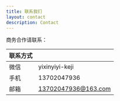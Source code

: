 ```yaml
---
title: 联系我们
layout: contact
description: Contact
---
```


商务合作请联系：

| 联系方式       |    |
| --------- | --------------- |
| 微信   | yixinyiyi-keji |
| 手机   | 13702047936 |
| 邮箱   | 13702047936@163.com |

